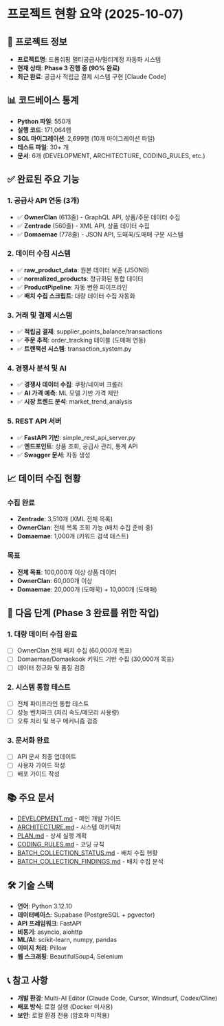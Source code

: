 # 프로젝트 현황 요약 (2025-10-07)

## 🎯 프로젝트 정보
- **프로젝트명**: 드롭쉬핑 멀티공급사/멀티계정 자동화 시스템
- **현재 상태**: **Phase 3 진행 중 (90% 완료)**
- **최근 완료**: 공급사 적립금 결제 시스템 구현 [Claude Code]

## 📊 코드베이스 통계
- **Python 파일**: 550개
- **실행 코드**: 171,064행
- **SQL 마이그레이션**: 2,699행 (10개 마이그레이션 파일)
- **테스트 파일**: 30+ 개
- **문서**: 6개 (DEVELOPMENT, ARCHITECTURE, CODING_RULES, etc.)

## ✅ 완료된 주요 기능

### 1. 공급사 API 연동 (3개)
- ✅ **OwnerClan** (613줄) - GraphQL API, 상품/주문 데이터 수집
- ✅ **Zentrade** (560줄) - XML API, 상품 데이터 수집
- ✅ **Domaemae** (778줄) - JSON API, 도매꾹/도매매 구분 시스템

### 2. 데이터 수집 시스템
- ✅ **raw_product_data**: 원본 데이터 보존 (JSONB)
- ✅ **normalized_products**: 정규화된 통합 데이터
- ✅ **ProductPipeline**: 자동 변환 파이프라인
- ✅ **배치 수집 스크립트**: 대량 데이터 수집 자동화

### 3. 거래 및 결제 시스템
- ✅ **적립금 결제**: supplier_points_balance/transactions
- ✅ **주문 추적**: order_tracking 테이블 (도매매 연동)
- ✅ **트랜잭션 시스템**: transaction_system.py

### 4. 경쟁사 분석 및 AI
- ✅ **경쟁사 데이터 수집**: 쿠팡/네이버 크롤러
- ✅ **AI 가격 예측**: ML 모델 기반 가격 제안
- ✅ **시장 트렌드 분석**: market_trend_analysis

### 5. REST API 서버
- ✅ **FastAPI 기반**: simple_rest_api_server.py
- ✅ **엔드포인트**: 상품 조회, 공급사 관리, 통계 API
- ✅ **Swagger 문서**: 자동 생성

## 📈 데이터 수집 현황

### 수집 완료
- **Zentrade**: 3,510개 (XML 전체 목록)
- **OwnerClan**: 전체 목록 조회 가능 (배치 수집 준비 중)
- **Domaemae**: 1,000개 (키워드 검색 테스트)

### 목표
- **전체 목표**: 100,000개 이상 상품 데이터
- **OwnerClan**: 60,000개 이상
- **Domaemae**: 20,000개 (도매꾹) + 10,000개 (도매매)

## 🚀 다음 단계 (Phase 3 완료를 위한 작업)

### 1. 대량 데이터 수집 완료
- [ ] OwnerClan 전체 배치 수집 (60,000개 목표)
- [ ] Domaemae/Domaekook 키워드 기반 수집 (30,000개 목표)
- [ ] 데이터 정규화 및 품질 검증

### 2. 시스템 통합 테스트
- [ ] 전체 파이프라인 통합 테스트
- [ ] 성능 벤치마크 (처리 속도/메모리 사용량)
- [ ] 오류 처리 및 복구 메커니즘 검증

### 3. 문서화 완료
- [ ] API 문서 최종 업데이트
- [ ] 사용자 가이드 작성
- [ ] 배포 가이드 작성

## 📚 주요 문서
- [DEVELOPMENT.md](./DEVELOPMENT.md) - 메인 개발 가이드
- [ARCHITECTURE.md](./ARCHITECTURE.md) - 시스템 아키텍처
- [PLAN.md](./PLAN.md) - 상세 실행 계획
- [CODING_RULES.md](./CODING_RULES.md) - 코딩 규칙
- [BATCH_COLLECTION_STATUS.md](./BATCH_COLLECTION_STATUS.md) - 배치 수집 현황
- [BATCH_COLLECTION_FINDINGS.md](./BATCH_COLLECTION_FINDINGS.md) - 배치 수집 분석

## 🛠️ 기술 스택
- **언어**: Python 3.12.10
- **데이터베이스**: Supabase (PostgreSQL + pgvector)
- **API 프레임워크**: FastAPI
- **비동기**: asyncio, aiohttp
- **ML/AI**: scikit-learn, numpy, pandas
- **이미지 처리**: Pillow
- **웹 스크래핑**: BeautifulSoup4, Selenium

## 📞 참고 사항
- **개발 환경**: Multi-AI Editor (Claude Code, Cursor, Windsurf, Codex/Cline)
- **배포 방식**: 로컬 실행 (Docker 미사용)
- **보안**: 로컬 환경 전용 (암호화 미적용)

